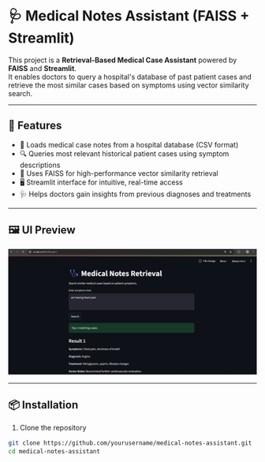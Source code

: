 # 🩺 Medical Notes Assistant (FAISS + Streamlit)

This project is a **Retrieval-Based Medical Case Assistant** powered by **FAISS** and **Streamlit**.  
It enables doctors to query a hospital's database of past patient cases and retrieve the most similar cases based on symptoms using vector similarity search.

---

## 🚀 Features

- 📁 Loads medical case notes from a hospital database (CSV format)
- 🔍 Queries most relevant historical patient cases using symptom descriptions
- 🧠 Uses FAISS for high-performance vector similarity retrieval
- 🖥️ Streamlit interface for intuitive, real-time access
- 🩺 Helps doctors gain insights from previous diagnoses and treatments

---

## 🖼️ UI Preview

<img src="image.png" alt="App UI Preview" width="700"/>

---

## 📦 Installation

1. Clone the repository

```bash
git clone https://github.com/yourusername/medical-notes-assistant.git
cd medical-notes-assistant

